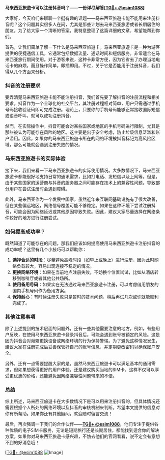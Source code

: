 **马来西亚旅遊卡可以注册抖音吗？——一份详尽解答[[TG💪+ @esim1088](https://t.me/s/esim1088)]**

大家好，今天咱们来聊聊一个挺有趣的话题——马来西亚旅遊卡能不能用来注册抖音呢？这个问题其实很多人在问，尤其是那些计划去马来西亚旅游或者长期居住的朋友。为了给大家一个清晰的答案，我特意整理了这篇详细的文章，希望能帮到你们。

首先，让我们简单了解一下什么是马来西亚旅遊卡。马来西亚旅遊卡是一种为游客提供的便捷通信工具，它通常包括数据流量、通话时间和短信服务，非常适合在马来西亚旅行期间使用。对于游客来说，这种卡非常方便，因为它省去了办理当地电话卡的麻烦，而且操作简单，即插即用。不过，关于它是否能用于注册抖音，我们得从几个方面来分析。

### 抖音的注册要求

要弄清楚马来西亚旅遊卡能不能注册抖音，我们首先要了解抖音的注册流程和相关要求。抖音作为一个全球化的社交平台，其注册过程相对简单，用户只需通过手机号码接收验证码即可完成注册。理论上，只要你的手机号码能够正常接收国际短信或语音呼叫，就可以成功注册抖音。

然而，在实际操作中，抖音可能会对某些国家或地区的手机号码进行限制，尤其是那些被认为可能存在风险的地区。这主要是出于安全考虑，防止垃圾信息泛滥和账户滥用。因此，如果你的马来西亚旅遊卡所在的网络环境被抖音标记为高风险区域，那么可能就会遇到注册失败的情况。

### 马来西亚旅遊卡的实际体验

接下来，我们来看一下马来西亚旅遊卡的实际使用情况。大多数情况下，马来西亚旅遊卡都能很好地支持日常的通讯需求，比如打电话、发短信以及上网等。但是，由于某些国家的运营商与抖音的服务器之间可能存在技术上的兼容性问题，导致部分用户在尝试注册时会遇到障碍。

此外，马来西亚作为一个发展中国家，虽然近年来互联网基础设施有了很大改善，但在某些偏远地区，网络信号覆盖可能不够稳定。如果在这种环境下尝试注册抖音，可能会因为网络延迟或其他原因导致失败。因此，建议大家尽量选择在网络条件较好的地方进行注册尝试。

### 如何提高成功率？

既然知道了可能存在的问题，那我们应该如何提高使用马来西亚旅遊卡注册抖音的成功率呢？这里有几个小技巧可以帮助你：

1. **选择合适的时段**：尽量避免高峰时段（如早上或晚上）进行注册，因为此时网络负载较大，容易出现连接不稳定的情况。
2. **更换网络环境**：如果在当前地点注册失败，不妨换个位置试试，比如从酒店转移到咖啡厅或者其他公共场所。
3. **使用备用号码**：如果实在无法通过马来西亚旅遊卡注册，可以考虑借用朋友的国内手机号码作为备用方案。
4. **保持耐心**：有时候注册失败只是暂时的技术问题，稍后再试几次或许就能顺利完成了。

### 其他注意事项

除了上述提到的技术层面的问题外，还有一些其他需要注意的地方。例如，有些用户反映，在使用马来西亚旅遊卡登录抖音后，可能会遇到账号被锁定的风险。这是因为抖音会对频繁更换设备或网络环境的行为保持警惕。为了避免这种情况发生，建议大家在注册完成后妥善保管好自己的账号信息，并定期更改密码以确保账户安全。

另外，还有一点需要提醒大家的是，虽然马来西亚旅遊卡可以满足基本的通讯需求，但如果想获得更好的用户体验，还是建议购买当地的SIM卡。这样不仅可以享受更优惠的价格，还能避免因网络兼容性问题带来的不便。

### 总结

综上所述，马来西亚旅遊卡在大多数情况下是可以用来注册抖音的，但具体情况还需要根据个人所处的网络环境以及抖音的审核机制来判断。希望本文提供的信息对你有所帮助。如果你还有其他疑问，欢迎随时留言交流！

最后，再次强调一下我们的合作伙伴——**[TG💪+ @esim1088](https://t.me/s/esim1088)**，他们专注于提供各种优质的电子SIM卡服务，无论是短期旅行还是长期居住，都能找到适合你的解决方案。如果你对马来西亚旅遊卡感兴趣，不妨去他们的官网看看，说不定会有意想不到的好消息哦！

[[TG💪+ @esim1088](https://t.me/s/esim1088) ![Image](https://i.postimg.cc/4NQfJmqS/Snipaste-2025-05-13-00-14-12.png)]